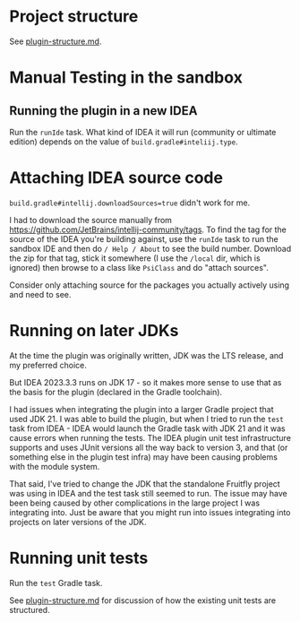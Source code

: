 # Project structure

See [plugin-structure.md](./plugin-structure.md).


# Manual Testing in the sandbox

## Running the plugin in a new IDEA

Run the `runIde` task.
What kind of IDEA it will run (community or ultimate edition) depends on the
value of `build.gradle#inteliij.type`.


# Attaching IDEA source code

`build.gradle#intellij.downloadSources=true` didn't work for me.

I had to download the source manually from
https://github.com/JetBrains/intellij-community/tags.
To find the tag for the source of the IDEA you're building against, use the
`runIde` task to run the sandbox IDE and then do `/ Help / About` to see the
build number.
Download the zip for that tag, stick it somewhere (I use the `/local` dir,
which is ignored) then browse to a class like `PsiClass` and do
"attach sources".

Consider only attaching source for the packages you actually actively using and
need to see.


# Running on later JDKs

At the time the plugin was originally written, JDK was the LTS release, and
my preferred choice.

But IDEA 2023.3.3 runs on JDK 17 - so it makes more sense to use that as the
basis for the plugin (declared in the Gradle toolchain).

I had issues when integrating the plugin into a larger Gradle project that used
JDK 21. I was able to build the plugin, but when I tried to run the `test` task
from IDEA - IDEA would launch the Gradle task with JDK 21 and it was cause
errors when running the tests. The IDEA plugin unit test infrastructure
supports and uses JUnit versions all the way back to version 3, and that (or
something else in the plugin test infra) may have been causing problems with
the module system.

That said, I've tried to change the JDK that the standalone Fruitfly project
was using in IDEA and the test task still seemed to run. The issue may have
been being caused by other complications in the large project I was integrating
into. Just be aware that you might run into issues integrating into projects
on later versions of the JDK.


# Running unit tests

Run the `test` Gradle task.

See [plugin-structure.md](./plugin-structure.md#test-code) for discussion of 
how the existing unit tests are structured.

